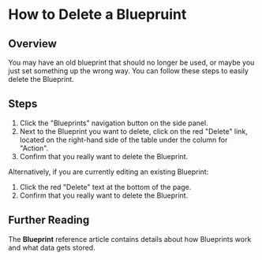 # How to Delete a Bluepruint

## Overview

You may have an old blueprint that should no longer be used, or maybe you just set something up the wrong way. You can follow these steps to easily delete the Blueprint.

## Steps

1. Click the "Blueprints" navigation button on the side panel.
2. Next to the Blueprint you want to delete, click on the red "Delete" link, located on the right-hand side of the table under the column for "Action".
3. Confirm that you really want to delete the Blueprint.

Alternatively, if you are currently editing an existing Blueprint:

1. Click the red "Delete" text at the bottom of the page.
2. Confirm that you really want to delete the Blueprint.

## Further Reading

The **Blueprint** reference article contains details about how Blueprints work and what data gets stored.

